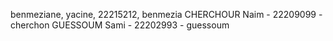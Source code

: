 benmeziane, yacine, 22215212, benmezia
CHERCHOUR Naim - 22209099 - cherchon
GUESSOUM Sami - 22202993 - guessoum
